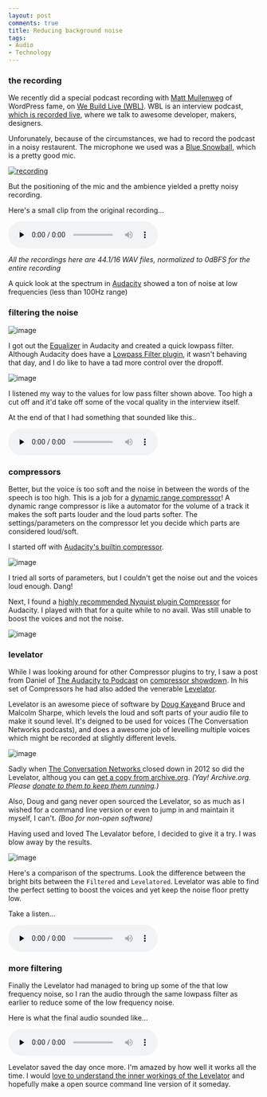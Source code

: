 ```yaml
---
layout: post
comments: true
title: Reducing background noise
tags:
- Audio
- Technology
---
```


### the recording

We recently did a special podcast recording with [Matt Mullenweg](http://ma.tt) of WordPress fame, on [We Build Live (WBL)](http://live.webuild.sg/). WBL is an interview podcast, [which is recorded live](streaming-audio/), where we talk to awesome developer, makers, designers.

Unforunately, because of the circumstances, we had to record the podcast in a noisy restaurent. The microphone we used was a [Blue Snowball](http://bluemic.com/snowball/), which is a pretty good mic.

[![recording](images/2014/06/mattinsg.jpg)](https://twitter.com/gamerz/status/474118691173322752/photo/1)

But the positioning of the mic and the ambience yielded a pretty noisy recording.

Here's a small clip from the original recording...

<audio controls="controls" preload="none">
	<source src="../audio/2014/06/orig.wav" type="audio/wav">
</audio>

_All the recordings here are 44.1/16 WAV files, normalized to 0dBFS for the entire recording_

A quick look at the spectrum in [Audacity](http://audacity.sourceforge.net/) showed a ton of noise at low frequencies (less than 100Hz range)

### filtering the noise


![image](images/2014/06/orig.png)

I got out the [Equalizer](http://manual.audacityteam.org/o/man/equalization.html) in Audacity and created a quick lowpass filter. Although Audacity does have a [Lowpass Filter plugin](http://manual.audacityteam.org/o/man/low_pass_filter.html), it wasn't behaving that day, and I do like to have a tad more control over the dropoff.

![image](images/2014/06/eq.png)

I listened my way to the values for low pass filter shown above. Too high a cut off and it'd take off some of the vocal quality in the interview itself.

At the end of that I had something that sounded like this..

<audio controls="controls" preload="none">
	<source src="../audio/2014/06/prelevel.wav" type="audio/wav">
</audio>


### compressors

Better, but the voice is too soft and the noise in between the words of the speech is too high. This is a job for a [dynamic range compressor](http://en.wikipedia.org/wiki/Dynamic_range_compression)! A dynamic range compressor is like a automator for the volume of a track it makes the soft parts louder and the loud parts softer. The settings/parameters on the compressor let you decide which parts are considered loud/soft.

I started off with [Audacity's builtin compressor](http://manual.audacityteam.org/o/man/compressor.html).

![image](images/2014/06/compressor.png)

I tried all sorts of parameters, but I couldn't get the noise out and the voices loud enough. Dang!

Next, I found a [highly recommended Nyquist plugin Compressor](http://theaudacitytopodcast.com/chriss-dynamic-compressor-plugin-for-audacity/) for Audacity. I played with that for a quite while to no avail. Was still unable to boost the voices and not the noise.

![image](images/2014/06/cdc.png)


### levelator

While I was looking around for other Compressor plugins to try, I saw a post from Daniel of [The Audacity to Podcast](http://theaudacitytopodcast.com/) on [compressor showdown](http://theaudacitytopodcast.com/tap065-audacity-compressor-showdown/). In his set of Compressors he had also added the venerable [Levelator](http://en.wikipedia.org/wiki/Levelator).

Levelator is an awesome piece of software by [Doug Kaye](http://www.dougkaye.com/)and Bruce and Malcolm Sharpe, which levels the loud and soft parts of your audio file to make it sound level. It's deigned to be used for voices (The Conversation Networks podcasts), and does a awesome job of levelling multiple voices which might be recorded at slightly different levels.

![image](images/2014/06/levelator.png)

Sadly when [The Conversation Networks ](http://web.archive.org/web/20130729200341id_/http://www.conversationsnetwork.org/)closed down in 2012 so did the Levelator, althoug you can [get a copy from archive.org](http://web.archive.org/web/20130729204551id_/http://www.conversationsnetwork.org/levelator/). _(Yay! Archive.org. Please [donate to them to keep them running](https://archive.org/donate/index.php).)_

Also, Doug and gang never open sourced the Levelator, so as much as I wished for a command line version or even to jump in and maintain it myself, I can't. _(Boo for non-open software)_

Having used and loved The Levalator before, I decided to give it a try. I was blow away by the results.

![image](images/2014/06/spectrum.png)

Here's a comparison of the spectrums. Look the difference between the bright bits between the `Filtered` and `Levelatored`. Levelator was able to find the perfect setting to boost the voices and yet keep the noise floor pretty low.

Take a listen...

<audio controls="controls" preload="none">
	<source src="../audio/2014/06/postlevel.wav" type="audio/wav">
</audio>


### more filtering

Finally the Levelator had managed to bring up some of the that low frequency noise, so I ran the audio through the same lowpass filter as earlier to reduce some of the low frequency noise.

Here is what the final audio sounded like...

<audio controls="controls" preload="none">
	<source src="../audio/2014/06/postfilter.wav" type="audio/wav">
</audio>

Levelator saved the day once more. I'm amazed by how well it works all the time. I would [love to understand the inner workings of the Levelator](http://web.archive.org/web/20130729204708id_/http://www.conversationsnetwork.org/levelatorAlgorithm) and hopefully make a open source command line version of it someday.
